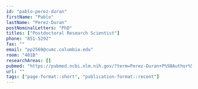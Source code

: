 ```yaml
---
id: "pablo-perez-duran"
firstName: "Pablo"
lastName: "Perez-Duran"
postNominalLetters: "PhD"
titles: ["Postdoctoral Research Scientist"]
phone: "851-5292"
fax: ""
email: "pp2569@cumc.columbia.edu"
room: "401B"
researchAreas: []
pubmed: "https://pubmed.ncbi.nlm.nih.gov/?term=Perez-Duran+P%5BAuthor%5D"
url: ""
tags: ["page-format::short", "publication-format::recent"]
---
```

